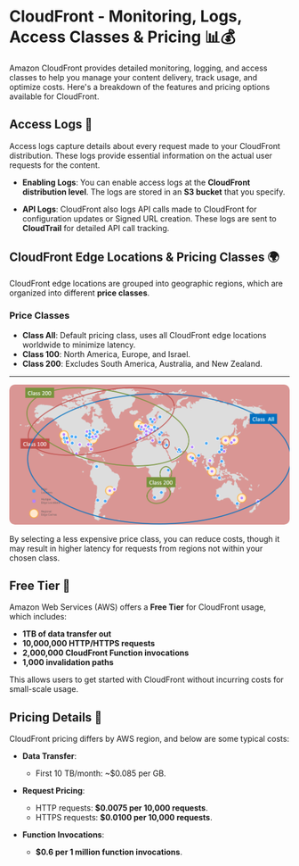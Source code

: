 # **CloudFront - Monitoring, Logs, Access Classes & Pricing** 📊💰

Amazon CloudFront provides detailed monitoring, logging, and access classes to help you manage your content delivery, track usage, and optimize costs. Here's a breakdown of the features and pricing options available for CloudFront.

## **Access Logs** 📝

Access logs capture details about every request made to your CloudFront distribution. These logs provide essential information on the actual user requests for the content.

- **Enabling Logs**: You can enable access logs at the **CloudFront distribution level**. The logs are stored in an **S3 bucket** that you specify.

- **API Logs**: CloudFront also logs API calls made to CloudFront for configuration updates or Signed URL creation. These logs are sent to **CloudTrail** for detailed API call tracking.

## **CloudFront Edge Locations & Pricing Classes** 🌍

CloudFront edge locations are grouped into geographic regions, which are organized into different **price classes**.

### **Price Classes**

- **Class All**: Default pricing class, uses all CloudFront edge locations worldwide to minimize latency.
- **Class 100**: North America, Europe, and Israel.
- **Class 200**: Excludes South America, Australia, and New Zealand.

---

<div style="text-align: center">
  <img src="images/cloudFront-price-classes.png" style="border-radius: 10px" alt="CloudFront Price Classes">
</div>

By selecting a less expensive price class, you can reduce costs, though it may result in higher latency for requests from regions not within your chosen class.

## **Free Tier** 🎁

Amazon Web Services (AWS) offers a **Free Tier** for CloudFront usage, which includes:

- **1TB of data transfer out**
- **10,000,000 HTTP/HTTPS requests**
- **2,000,000 CloudFront Function invocations**
- **1,000 invalidation paths**

This allows users to get started with CloudFront without incurring costs for small-scale usage.

## **Pricing Details** 💸

CloudFront pricing differs by AWS region, and below are some typical costs:

- **Data Transfer**:

  - First 10 TB/month: ~\$0.085 per GB.

- **Request Pricing**:

  - HTTP requests: **\$0.0075 per 10,000 requests**.
  - HTTPS requests: **\$0.0100 per 10,000 requests**.

- **Function Invocations**:
  - **\$0.6 per 1 million function invocations**.
